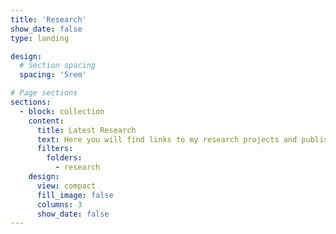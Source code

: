 ```yaml
---
title: 'Research'
show_date: false
type: landing

design:
  # Section spacing
  spacing: '5rem'

# Page sections
sections:
  - block: collection
    content:
      title: Latest Research
      text: Here you will find links to my research projects and published papers.
      filters:
        folders:
          - research
    design:
      view: compact
      fill_image: false
      columns: 3
      show_date: false
---
```

